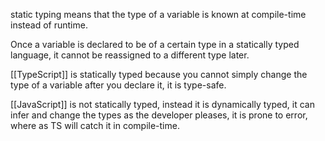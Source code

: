 


static typing means that the type of a variable is known at compile-time instead of runtime.


Once a variable is declared to be of a certain type in a statically typed language, it cannot be reassigned to a different type later.


[[TypeScript]] is statically typed because you cannot simply change the type of a variable after you declare it, it is type-safe.

[[JavaScript]] is not statically typed, instead it is dynamically typed, it can infer and change the types as the developer pleases, it is prone to error, where as TS will catch it in compile-time.